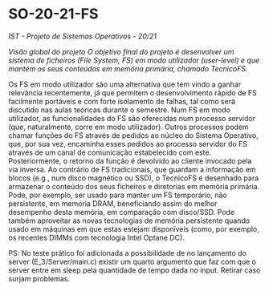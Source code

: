 # SO-20-21-FS
_IST - Projeto de Sistemas Operativos - 20/21_

  *Visão global do projeto
O objetivo final do projeto é desenvolver um sistema de ficheiros (File System, FS) em modo utilizador
(user-level) e que mantém os seus conteúdos em memória primária, chamado TecnicoFS.*

Os FS em modo utilizador são uma alternativa que tem vindo a ganhar relevância recentemente, já
que permitem o desenvolvimento rápido de FS facilmente portáveis e com forte isolamento de falhas,
tal como será discutido nas aulas teóricas durante o semestre. 
  Num FS em modo utilizador, as
funcionalidades do FS são oferecidas num processo servidor (que, naturalmente, corre em modo
utilizador). 
  Outros processos podem chamar funções do FS através de pedidos ao núcleo do Sistema
Operativo, que, por sua vez, encaminha esses pedidos ao processo servidor do FS através de um canal
de comunicação estabelecido com este. Posteriormente, o retorno da função é devolvido ao cliente
invocado pela via inversa.
  Ao contrário de FS tradicionais, que guardam a informação em blocos (e.g., num disco magnético ou
SSD), o TecnicoFS é desenhado para armazenar o conteúdo dos seus ficheiros e diretorias em memória
primária. Pode, por exemplo, ser usado para manter um FS temporário, não persistente, em memória
DRAM, beneficiando assim do melhor desempenho desta memória, em comparação com disco/SSD.
  Pode também aproveitar as novas tecnologias de memória persistente quando usado em máquinas
em que estas estejam disponíveis (como, por exemplo, os recentes DIMMs com tecnologia Intel
Optane DC).


PS: No teste prático foi adicionada a possibilidade de no lançamento do server (E_3/Server/main.c) 
existir um quarto argumento que faz com que o server entre em sleep pela quantidade de tempo dada no input.
Retirar caso surjam problemas.
